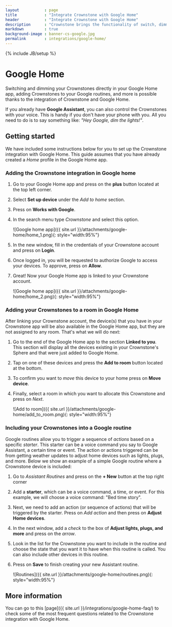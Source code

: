```yaml
---
layout           : page
title            : "Integrate Crownstone with Google Home"
header           : "Integrate Crownstone with Google Home"
description      : "Crownstone brings the functionality of switch, dimming, and presence information using Crownstones to Home Assistant"
markdown         : true
background-image : banner-cs-google.jpg
permalink        : integrations/google-home/
---
```


{% include JB/setup %}


# Google Home

Switching and dimming your Crownstones directly in your Google Home app, adding Crownstones to your Google routines, and more is possible thanks to the integration of Crownstone and Google Home. 

If you already have **Google Assistant**, you can also control the Crownstones with your voice. This is handy if you don't have your phone with you. All you need to do is to say something like: *"Hey Google, dim the lights!"*.


## Getting started

We have included some instructions below for you to set up the Crownstone integration with Google Home.
This guide assumes that you have already created a *Home* profile in the Google Home app.


### Adding the Crownstone integration in Google home

1. Go to your Google Home app and press on the **plus** button located at the top left corner.  
2. Select **Set up device** under the *Add to home* section.
3. Press on **Works with Google**.
4. In the search menu type *Crownstone* and select this option.

    ![Google home app]({{ site.url }}/attachments/google-home/home_1.png){: style="width:95%"}


5. In the new window, fill in the credentials of your Crownstone account and press on **Login**.
6. Once logged in, you will be requested to authorize Google to access your devices. To approve, press on **Allow**.
7. Great! Now your Google Home app is linked to your Crownstone account.

    ![Google home app]({{ site.url }}/attachments/google-home/home_2.png){: style="width:95%"}


### Adding your Crownstones to a room in Google Home

After linking your Crownstone account, the device(s) that you have in your Crownstone app will be also available in the Google Home app, but they are not assigned to any room. That's what we will do next:

1. Go to the end of the Google Home app to the section **Linked to you**. This section will display all the devices existing in your Crownstone's Sphere and that were just added to Google Home.
2. Tap on one of these devices and press the **Add to room** button located at the bottom. 
3. To confirm you want to *move* this device to your home press on **Move device**.
4. Finally, select a room in which you want to allocate this Crownstone and press on *Next*. 

    ![Add to room]({{ site.url }}/attachments/google-home/add_to_room.png){: style="width:95%"}
    
### Including your Crownstones into a Google routine

Google routines allow you to trigger a sequence of *actions* based on a specific *starter*. This starter can be a voice command you say to Google Assistant, a certain time or event. 
The action or actions triggered can be from getting weather updates to adjust home devices such as lights, plugs, and more. 
Below we show an example of a simple Google routine where a Crownstone device is included:

1. Go to *Assistant Routines* and press on the **+ New** button at the top right corner
2. Add a **starter**, which can be a voice command, a time, or event. For this example, we will choose a voice command: "Bed time story".
3. Next, we need to add an action (or sequence of actions) that will be triggered by the starter. Press on *Add action* and then press on **Adjust Home devices**.
4. In the next window, add a *check* to the box of **Adjust lights, plugs, and more** and press on the *arrow*.
5. Look in the list for the Crownstone you want to include in the routine and choose the state that you want it to have when this routine is called. You can also include other devices in this routine.
6. Press on **Save** to finish creating your new Assistant routine.

    ![Routines]({{ site.url }}/attachments/google-home/routines.png){: style="width:95%"}
    

## More information 

You can go to this [page]({{ site.url }}/integrations/google-home-faq/) to check some of the most frequent questions related to the Crownstone integration with Google Home.
